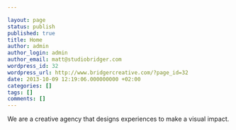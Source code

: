 ```yaml
---

layout: page
status: publish
published: true
title: Home
author: admin
author_login: admin
author_email: matt@studiobridger.com
wordpress_id: 32
wordpress_url: http://www.bridgercreative.com/?page_id=32
date: 2013-10-09 12:19:06.000000000 +02:00
categories: []
tags: []
comments: []
---
```

We are a creative agency that designs experiences to make a visual impact.
